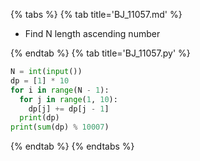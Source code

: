 {% tabs %}
{% tab title='BJ_11057.md' %}

* Find N length ascending number

{% endtab %}
{% tab title='BJ_11057.py' %}

```py
N = int(input())
dp = [1] * 10
for i in range(N - 1):
  for j in range(1, 10):
    dp[j] += dp[j - 1]
  print(dp)
print(sum(dp) % 10007)
```

{% endtab %}
{% endtabs %}